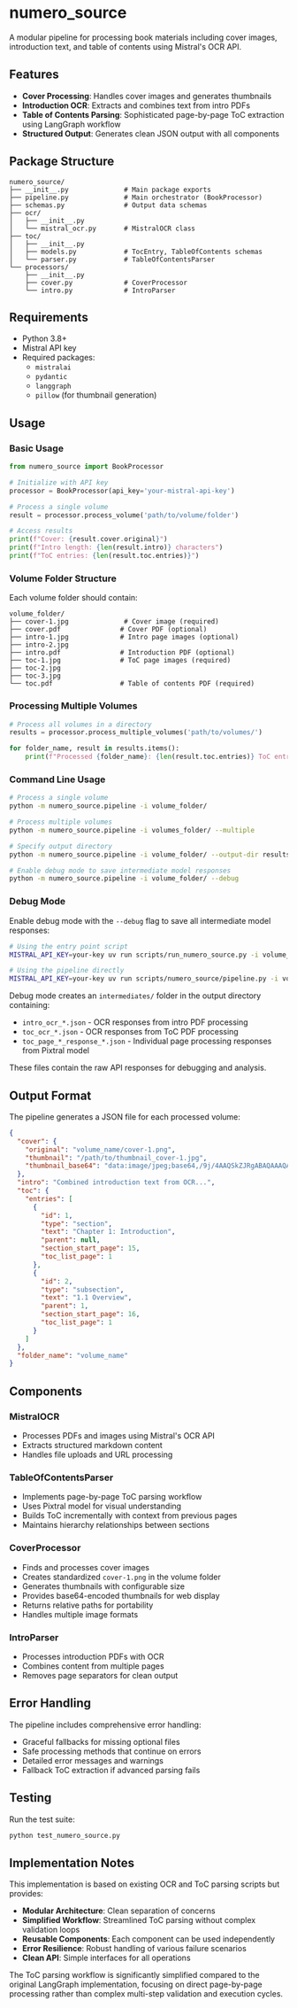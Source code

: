 # numero_source

A modular pipeline for processing book materials including cover images, introduction text, and table of contents using Mistral's OCR API.

## Features

- **Cover Processing**: Handles cover images and generates thumbnails
- **Introduction OCR**: Extracts and combines text from intro PDFs  
- **Table of Contents Parsing**: Sophisticated page-by-page ToC extraction using LangGraph workflow
- **Structured Output**: Generates clean JSON output with all components

## Package Structure

```
numero_source/
├── __init__.py              # Main package exports
├── pipeline.py              # Main orchestrator (BookProcessor)
├── schemas.py               # Output data schemas
├── ocr/
│   ├── __init__.py
│   └── mistral_ocr.py       # MistralOCR class
├── toc/
│   ├── __init__.py
│   ├── models.py            # TocEntry, TableOfContents schemas
│   └── parser.py            # TableOfContentsParser
└── processors/
    ├── __init__.py
    ├── cover.py             # CoverProcessor
    └── intro.py             # IntroParser
```

## Requirements

- Python 3.8+
- Mistral API key
- Required packages:
  - `mistralai`
  - `pydantic`
  - `langgraph`
  - `pillow` (for thumbnail generation)

## Usage

### Basic Usage

```python
from numero_source import BookProcessor

# Initialize with API key
processor = BookProcessor(api_key='your-mistral-api-key')

# Process a single volume
result = processor.process_volume('path/to/volume/folder')

# Access results
print(f"Cover: {result.cover.original}")
print(f"Intro length: {len(result.intro)} characters")
print(f"ToC entries: {len(result.toc.entries)}")
```

### Volume Folder Structure

Each volume folder should contain:

```
volume_folder/
├── cover-1.jpg              # Cover image (required)
├── cover.pdf               # Cover PDF (optional)
├── intro-1.jpg             # Intro page images (optional)
├── intro-2.jpg
├── intro.pdf               # Introduction PDF (optional)
├── toc-1.jpg               # ToC page images (required)
├── toc-2.jpg
├── toc-3.jpg
└── toc.pdf                 # Table of contents PDF (required)
```

### Processing Multiple Volumes

```python
# Process all volumes in a directory
results = processor.process_multiple_volumes('path/to/volumes/')

for folder_name, result in results.items():
    print(f"Processed {folder_name}: {len(result.toc.entries)} ToC entries")
```

### Command Line Usage

```bash
# Process a single volume
python -m numero_source.pipeline -i volume_folder/

# Process multiple volumes
python -m numero_source.pipeline -i volumes_folder/ --multiple

# Specify output directory
python -m numero_source.pipeline -i volume_folder/ --output-dir results/

# Enable debug mode to save intermediate model responses
python -m numero_source.pipeline -i volume_folder/ --debug
```

### Debug Mode

Enable debug mode with the `--debug` flag to save all intermediate model responses:

```bash
# Using the entry point script
MISTRAL_API_KEY=your-key uv run scripts/run_numero_source.py -i volume_folder/ --debug

# Using the pipeline directly
MISTRAL_API_KEY=your-key uv run scripts/numero_source/pipeline.py -i volume_folder/ --debug
```

Debug mode creates an `intermediates/` folder in the output directory containing:

- `intro_ocr_*.json` - OCR responses from intro PDF processing
- `toc_ocr_*.json` - OCR responses from ToC PDF processing  
- `toc_page_*_response_*.json` - Individual page processing responses from Pixtral model

These files contain the raw API responses for debugging and analysis.

## Output Format

The pipeline generates a JSON file for each processed volume:

```json
{
  "cover": {
    "original": "volume_name/cover-1.png",
    "thumbnail": "/path/to/thumbnail_cover-1.jpg", 
    "thumbnail_base64": "data:image/jpeg;base64,/9j/4AAQSkZJRgABAQAAAQABAAD..."
  },
  "intro": "Combined introduction text from OCR...",
  "toc": {
    "entries": [
      {
        "id": 1,
        "type": "section",
        "text": "Chapter 1: Introduction",
        "parent": null,
        "section_start_page": 15,
        "toc_list_page": 1
      },
      {
        "id": 2,
        "type": "subsection", 
        "text": "1.1 Overview",
        "parent": 1,
        "section_start_page": 16,
        "toc_list_page": 1
      }
    ]
  },
  "folder_name": "volume_name"
}
```

## Components

### MistralOCR
- Processes PDFs and images using Mistral's OCR API
- Extracts structured markdown content
- Handles file uploads and URL processing

### TableOfContentsParser
- Implements page-by-page ToC parsing workflow
- Uses Pixtral model for visual understanding
- Builds ToC incrementally with context from previous pages
- Maintains hierarchy relationships between sections

### CoverProcessor
- Finds and processes cover images
- Creates standardized `cover-1.png` in the volume folder
- Generates thumbnails with configurable size
- Provides base64-encoded thumbnails for web display
- Returns relative paths for portability
- Handles multiple image formats

### IntroParser
- Processes introduction PDFs with OCR
- Combines content from multiple pages
- Removes page separators for clean output

## Error Handling

The pipeline includes comprehensive error handling:

- Graceful fallbacks for missing optional files
- Safe processing methods that continue on errors
- Detailed error messages and warnings
- Fallback ToC extraction if advanced parsing fails

## Testing

Run the test suite:

```bash
python test_numero_source.py
```

## Implementation Notes

This implementation is based on existing OCR and ToC parsing scripts but provides:

- **Modular Architecture**: Clean separation of concerns
- **Simplified Workflow**: Streamlined ToC parsing without complex validation loops  
- **Reusable Components**: Each component can be used independently
- **Error Resilience**: Robust handling of various failure scenarios
- **Clean API**: Simple interfaces for all operations

The ToC parsing workflow is significantly simplified compared to the original LangGraph implementation, focusing on direct page-by-page processing rather than complex multi-step validation and execution cycles.